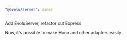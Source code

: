 ```yaml
---
"@evolu/server": minor
---
```


Add EvoluServer, refactor out Express

Now, it's possible to make Hono and other adapters easily.
